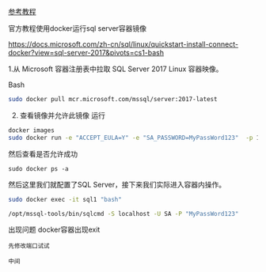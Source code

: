 [参考教程](https://www.cnblogs.com/hulizhong/p/11271739.html)

官方教程使用docker运行sql server容器镜像

<https://docs.microsoft.com/zh-cn/sql/linux/quickstart-install-connect-docker?view=sql-server-2017&pivots=cs1-bash>

1.从 Microsoft 容器注册表中拉取 SQL Server 2017 Linux 容器映像。

Bash

```bash
sudo docker pull mcr.microsoft.com/mssql/server:2017-latest
```

2. 查看镜像并允许此镜像  运行

```bash
docker images
sudo docker run -e "ACCEPT_EULA=Y" -e "SA_PASSWORD=MyPassWord123"  -p 1433:1433 --name sql1  -d mcr.microsoft.com/mssql/server:2017-latest
```

然后查看是否允许成功

```
sudo docker ps -a
```

然后这里我们就配置了SQL Server，接下来我们实际进入容器内操作。

```bash
sudo docker exec -it sql1 "bash"

/opt/mssql-tools/bin/sqlcmd -S localhost -U SA -P "MyPassWord123"
```





出现问题 docker容器出现exit



```
先修改端口试试

中间
```

